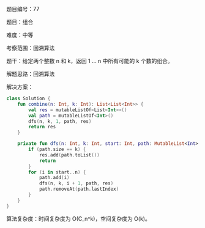 题目编号：77

题目：组合

难度：中等

考察范围：回溯算法

题干：给定两个整数 n 和 k，返回 1 ... n 中所有可能的 k 个数的组合。

解题思路：回溯算法

解决方案：

```kotlin
class Solution {
    fun combine(n: Int, k: Int): List<List<Int>> {
        val res = mutableListOf<List<Int>>()
        val path = mutableListOf<Int>()
        dfs(n, k, 1, path, res)
        return res
    }

    private fun dfs(n: Int, k: Int, start: Int, path: MutableList<Int>, res: MutableList<List<Int>>) {
        if (path.size == k) {
            res.add(path.toList())
            return
        }
        for (i in start..n) {
            path.add(i)
            dfs(n, k, i + 1, path, res)
            path.removeAt(path.lastIndex)
        }
    }
}
```

算法复杂度：时间复杂度为 O(C_n^k)，空间复杂度为 O(k)。